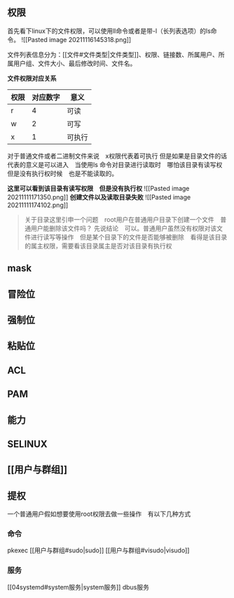 ##  权限
首先看下linux下的文件权限，可以使用ll命令或者是带-l（长列表选项）的ls命令。
![[Pasted image 20211116145318.png]]

 文件列表信息分为：[[文件#文件类型|文件类型]]、权限、链接数、所属用户、所属用户组、文件大小、最后修改时间、文件名。
 
 

 **文件权限对应关系**
 
| 权限 | 对应数字 |意义|
| ---- | ---- | ----|
| r | 	4| 可读	|
| w |	2|	可写|
| x |	1|	可执行|


对于普通文件或者二进制文件来说　x权限代表着可执行
但是如果是目录文件的话　代表的意义是可以进入　当使用ls 命令对目录进行读取时　哪怕该目录有读写权　但是没有执行权时候　也是不能读取的。

**这里可以看到该目录有读写权限　但是没有执行权**
![[Pasted image 20211111171350.png]]
**创建文件以及读取目录失败**
![[Pasted image 20211111174102.png]]

>关于目录这里引申一个问题　root用户在普通用户目录下创建一个文件　普通用户能删除该文件吗？
先说结论　可以。普通用户虽然没有权限对该文件进行读写等操作　但是某个目录下的文件是否能够被删除　看得是该目录的属主权限，需要看该目录属主是否对该目录有执行权

## mask

## 冒险位
## 强制位
## 粘贴位

## ACL

## PAM

## 能力
## SELINUX



## [[用户与群组]]
## 提权
一个普通用户假如想要使用root权限去做一些操作　有以下几种方式

### 命令
pkexec
[[用户与群组#sudo|sudo]]
[[用户与群组#visudo|visudo]]

### 服务
[[04systemd#system服务|system服务]]
	dbus服务
	


